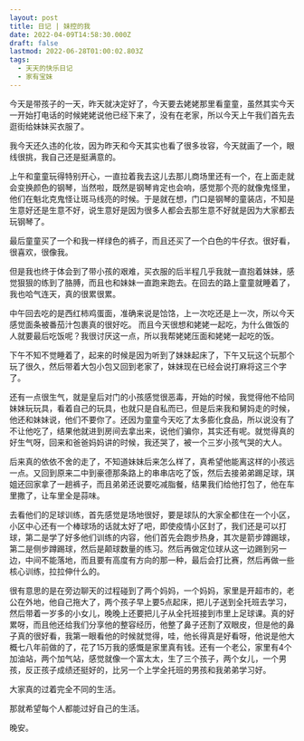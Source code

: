 ```yaml
---
layout: post
title: 日记 | 妹控的我
date: 2022-04-09T14:58:30.000Z
draft: false
lastmod: 2022-06-28T01:00:02.803Z
tags:
  - 天天的快乐日记
  - 家有宝妹
---
```

今天是带孩子的一天，昨天就决定好了，今天要去姥姥那里看童童，虽然其实今天一开始打电话的时候姥姥说他已经下来了，没有在老家，所以今天上午我们首先去逛街给妹妹买衣服了。

我今天还久违的化妆，因为昨天和今天其实也看了很多妆容，今天就画了一个，眼线很挑，我自己还是挺满意的。

上午和童童玩得特别开心，一直拉着我去这儿去那儿商场里还有一个，在上面走就会变换颜色的钢琴，当然啦，既然是钢琴肯定也会响，感觉那个亮的就像鬼怪里，他们在魁北克鬼怪让斑马线亮的时候。于是就在想，门口是钢琴的童装店，不知是生意好还是生意不好，说生意好是因为很多人都会去那生意不好就是因为大家都去玩钢琴了。

最后童童买了一个和我一样绿色的裤子，而且还买了一个白色的牛仔衣。很好看，很喜欢，很像我。

但是我也终于体会到了带小孩的艰难，买衣服的后半程几乎我就一直抱着妹妹，感觉狠狠的练到了胳膊，而且也和妹妹一直跑来跑去。在回去的路上童童就睡着了，我也哈气连天，真的很累很累。

中午回去吃的是西红柿鸡蛋面，准确来说是饸饹，上一次吃还是上一次，所以今天感觉面条被番茄汁包裹真的很好吃。
而且今天很想和姥姥一起吃，为什么做饭的人就要最后吃饭呢？我很讨厌这一点，所以我帮姥姥压面和姥姥一起吃的饭。

下午不知不觉睡着了，起来的时候是因为听到了妹妹起床了，下午又玩这个玩那个玩了很久，然后带着大包小包又回到老家了，妹妹现在已经会说打麻将这三个字了。

还有一点很生气，就是皇后对门的小孩感觉很恶毒，开始的时候，我觉得他不给同妹妹玩玩具，看着自己的玩具，也就只是自私而已，但是后来我和舅妈走的时候，他还和妹妹说，他们不要你了。还因为童童今天吃了太多膨化食品，所以说没有了不让他吃了，结果他就进到房间去拿出来，说他们骗你，其实还有呢。就觉得真的好生气呀，回来和爸爸妈妈讲的时候，我还哭了，被一个三岁小孩气哭的大人。

后来真的依依不舍的走了，不知道妹妹后来怎么样了，真希望他能离这样的小孩远一点。又回到原来二中到豪德那条路上的串串店吃了饭，然后去接弟弟踢足球，琪姐还回家拿了一趟裤子，而且弟弟还说要吃减脂餐，结果我们给他打包了，他在车里撒了，让车里全是蒜味。

去看他们的足球训练，首先感觉是场地很好，要是球队的大家全都住在一个小区，小区中心还有一个棒球场的话就太好了吧，即使疫情小区封了，我们还是可以打球，第二是学了好多他们训练的内容，他们首先会跑步热身，其次是箭步蹲踢球，第二是侧步蹲踢球，然后是颠球数量的练习。然后再做定位球从这一边踢到另一边，中间不能落地，而且要有高度有方向的那一种，最后会打比赛，然后再做一些核心训练，拉拉伸什么的。

很有意思的是在旁边聊天的过程碰到了两个妈妈，一个妈妈，家里是开超市的，老公在外地，他自己拖大了，两个孩子早上要5点起床，把儿子送到全托班去学习，然后带着一岁多的小女儿，晚晚上还要把儿子从全托班接到市里上足球课。真的好累呀，而且他还给我们分享他的整容经历，他整了鼻子还割了双眼皮，但是他的鼻子真的很好看，我第一眼看他的时候就觉得，哇，他长得真是好看呀，他说是他大概七八年前做的了，花了15万我的感慨是家里真有钱。还有一个老公，家里有4个加油站，两个加气站，感觉就像一个富太太，生了三个孩子，两个女儿，一个男孩，反正孩子成绩还挺好的，比另一个上学全托班的男孩和我弟弟学习好。

大家真的过着完全不同的生活。

那就希望每个人都能过好自己的生活。

晚安。
